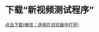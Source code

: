 <html>
<h1>下载“新视频测试程序”</h1>
<body>
<div>
<a href="https://github.com/AiAndroid/mobilevideo/blob/master/out/production/VideoHome/VideoHome.apk">点击下载(微信：选择在浏览器中打开)<a>
</div>

</body>
</html>
